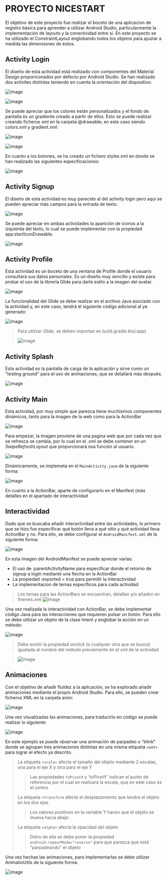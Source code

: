 PROYECTO NICESTART
==================
El objetivo de este proyecto fue realizar el boceto de una aplicacion de registro básica para aprender
a utilizar Android Studio, particularmente la implementación de layouts y la conectividad entre sí. En este proyecto se 
ha utilizado el ConstraintLayout englobando todos los objetos para ajustar a medida las dimensiones de éstos.

Activity Login
--------------
El diseño de esta actividad está realizado con componentes del Material Design proporiconados por defecto por
Android Studio. Se han realizado dos activites distintas teniendo en cuenta la orientación del dispositivo:

![image](https://github.com/user-attachments/assets/463fb2fb-6265-4dc5-9452-3aae3d595746)

![image](https://github.com/user-attachments/assets/fb6a7d9e-2738-4934-9cdb-6bf53276470d)

Se puede apreciar que los colores están personalizados y el fondo de pantalla es un gradiente creado a partir de 
ellos. Esto se puede realizar creando ficheros xml en la carpeta @drawable; en este caso siendo colors.xml y gradient.xml:

![image](https://github.com/user-attachments/assets/1e6137dc-d024-47e0-a31e-243700c24324)

![image](https://github.com/user-attachments/assets/a4ccd8fb-fed3-44c4-a871-85793b8804d8)

En cuanto a los botones, se ha creado un fichero styles.xml en donde se han realizado las siguientes especificaciones:

![image](https://github.com/user-attachments/assets/dc97ec8e-1d28-467d-bfae-f47467ae3cf2)

Activity Signup
---------------
El diseño de esta actividad es muy parecido al del activity login pero aquí se pueden apreciar más campos para la
entrada de texto.

![image](https://github.com/user-attachments/assets/2f745b02-ea77-425d-9671-ec005648d774)

Se puede apreciar en ambas actividades la aparición de iconos a la izquierda del texto, lo cual se puede implementar
con la propiedad app:startIconDrawable.

![image](https://github.com/user-attachments/assets/efeafa3a-c69d-48ab-bfe8-8b1bcb5ec1ef)


Activity Profile
----------------
Esta actividad es un boceto de una ventana de Profile donde el usuario consultará sus datos personales.
Es un diseño muy sencillo y existe para probar el uso de la librería Glide para darle estilo a la imagen del avatar.

![image](https://github.com/user-attachments/assets/47c99314-35ae-42e4-bbb7-04fad33daad9)

La funcionalidad del Glide se debe realizar en el archivo Java asociado con la actividad y,
en este caso, tendrá el siguiente código adicional al ya generado:

![image](https://github.com/user-attachments/assets/a2d42d87-c64d-4bc0-b85b-e2d30197e03c)

> Para utilizar Glide, se deben importan en build.gradle.kts(:app)

> ![image](https://github.com/user-attachments/assets/9aedce3d-8115-48ee-bd25-9e304dafba59)


Activity Splash
---------------
Esta actividad es la pantalla de carga de la aplicación y sirve como un "testing ground" para el uso de animaciones, que se detallará más después.

![image](https://github.com/user-attachments/assets/71bea20d-6f31-452b-af16-b4148fd8390f)


Activity Main
-------------
Esta actividad, por muy simple que parezca tiene muchísimos componentes dinámicos, tanto para la imagen de la web como para la ActionBar

![image](https://github.com/user-attachments/assets/cbf94cb0-abfb-4049-a1ce-f0a69c282f12)

Para empezar, la imagen proviene de una pagina web que por cada vez que se refresca se cambia, por lo cual en el .xml se debe contener
en un *SwipeRefreshLayout* que proporcionará esa función al usuario.

![image](https://github.com/user-attachments/assets/9a272844-61d3-4d54-9f38-464827a4c513)

Dinámicamente, se implemeta en el `MainActivity.java` de la siguiente forma:

![image](https://github.com/user-attachments/assets/e872185c-6637-42d2-bf34-796040f3dfcb)

En cuanto a la ActionBar, aparte de configurarlo en el Manifest (más detalles en el apartado de interactividad

Interactividad
--------------
Dado que se buscaba añadir interactividad entre las actividades, lo primero que se hizo fue especificar qué botón lleva a qué sitio y
qué actividad lleva ActionBar y no. Para ello, se debe configurar el `AndroidManifest.xml` de la siguiente forma:

![image](https://github.com/user-attachments/assets/eb309bfa-b0cc-49c6-9d87-4dd6a72d0bf1)

En esta imagen del AndroidManifest se puede apreciar varias:
* El uso de :parentActivityName para especificar donde el retorno de signup a login mediante una flecha en la ActionBar
* La propiedad :exported = true para permitir la interactividad
* La implementacion de temas específicos para cada actividad

> Los temas para las ActionBars se encuentran, detallan y/o añaden en themes.xml
> ![image](https://github.com/user-attachments/assets/566b89ab-8e72-446b-8306-1fdbadc17c1a)

Una vez realizada la interactividad con ActionBar, se debe implementar código Java para las interacciones que requieren pulsar un botón.
Para ello se debe utilizar un objeto de la clase Intent y englobar la acción en un método:

![image](https://github.com/user-attachments/assets/95f3fbff-2fa9-4cfd-8b60-613e77d27f0b)

> Debe existir la propiedad onclick (o cualquier otra que se busca) igualada al nombre del método previamente en el xml de la actividad

>![image](https://github.com/user-attachments/assets/df919b9c-c999-4393-8428-764b08ec9150)


Animaciones
------------
Con el objetivo de añadir fluidez a la aplicación, se ha explorado añadir animaciones mediante el propio Android Studio. Para ello,
se pueden crear ficheros XML en la carpeta anim:

![image](https://github.com/user-attachments/assets/2503c727-09c7-4789-aace-5c2a3d0e6dec)

Una vez visualizadas las animaciones, para traducirlo en código se puede realizar lo siguiente:

![image](https://github.com/user-attachments/assets/fc79cffe-5cbb-4a9f-a8b1-505ee76c87ca)

En este ejemplo se puede observar una animación de parpadeo o "blink" donde se agrupan tres animaciones distintas en una misma etiqueta 
`<set>` para lograr el efecto ya descrito.
> La etiqueta `<scale>` afecta el tamaño del objeto mediante 2 escalas, una para el eje X y otra para el eje Y
>
>> Las propiedades `toPivotX` y 'toPivotY' indican el punto de referencia por el cual se realizará la escala, que en este caso es el centro
>
> La etiqueta `<transform` afecta el desplazamiento que tendrá el objeto en los dos ejes
>
>> Los valores positivos en la variable Y hacen que el objeto se mueva hacia abajo
> 
> La etiqueta `<alpha>` afecta la opacidad del objeto
> 
>> Detro de ella se debe poner la propiedad `android:repeatMode="reverse"` para que parezca que está "parpadeando" el objeto

Una vez hechas las animaciones, para implementarlas se debe utilizar AnimatioUtils de la siguiente forma:

![image](https://github.com/user-attachments/assets/4b794402-8580-4e5e-9610-201e41f7b5ce)

